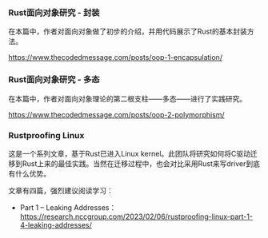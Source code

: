 ### **Rust面向对象研究 - 封装**

在本篇中，作者对面向对象做了初步的介绍，并用代码展示了Rust的基本封装方法。

https://www.thecodedmessage.com/posts/oop-1-encapsulation/

### **Rust面向对象研究 - 多态**

在本篇中，作者对面向对象理论的第二根支柱——多态——进行了实践研究。

https://www.thecodedmessage.com/posts/oop-2-polymorphism/

### **Rustproofing Linux**

这是一个系列文章，基于Rust已进入Linux kernel。此团队将研究如何将C驱动迁移到Rust上来的最佳实践。当然在迁移过程中，也会对比采用Rust来写driver到底有什么优势。

文章有四篇，强烈建议阅读学习：

- Part 1 – Leaking Addresses：https://research.nccgroup.com/2023/02/06/rustproofing-linux-part-1-4-leaking-addresses/